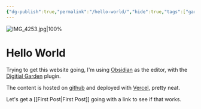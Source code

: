 ```yaml
---
{"dg-publish":true,"permalink":"/hello-world/","hide":true,"tags":["gardenEntry"],"dgShowBacklinks":false,"dgShowFileTree":false,"dgShowToc":false,"created":"","updated":""}
---
```


![IMG_4253.jpg|100%](/img/user/img/IMG_4253.jpg)

# Hello World

Trying to get this website going, I'm using [Obsidian](https://obsidian.md) as the editor, with the [Digitial Garden](https://github.com/oleeskild/obsidian-digital-garden) plugin.

The content is hosted on [github](https://github.com/JakeJasko/nebulous.space) and deployed with [Vercel](https://vercel.app), pretty neat.

Let's get a [[First Post\|First Post]] going with a link to see if that works.